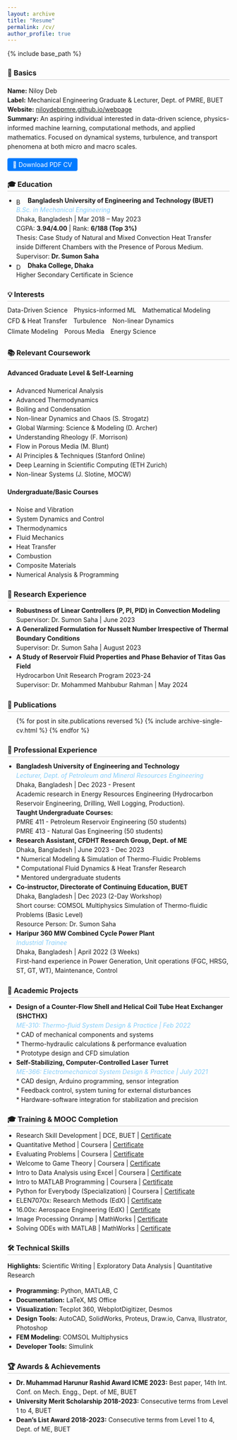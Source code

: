 ```yaml
---
layout: archive
title: "Resume"
permalink: /cv/
author_profile: true
---
```


{% include base_path %}

<style>
  .resume-section {
    font-size: 14px;
    line-height: 1.5;
    margin-bottom: 20px;
  }
  .resume-section h2 {
    font-size: 16px;
    font-weight: bold;
    display: flex;
    align-items: center;
    border-bottom: 1px solid #ccc;
    padding-bottom: 3px;
    margin-bottom: 10px;
  }
  .resume-section h2 svg {
    margin-right: 8px;
  }
  .institution-logo {
    height: 16px;
    vertical-align: middle;
    margin-right: 6px;
  }
  .keyword-list {
    font-size: 14px;
    line-height: 1.4;
  }
  .keyword-list span {
    display: inline-block;
    margin-right: 10px;
    margin-bottom: 4px;
  }
  ul {
    margin: 0;
    padding-left: 20px;
  }
  a.btn {
    background-color: #007bff;
    color: #fff;
    padding: 6px 12px;
    text-decoration: none;
    border-radius: 4px;
    font-size: 14px;
  }
  a.btn:hover {
    background-color: #0056b3;
  }
</style>

<section id="basics" class="resume-section">
  <h2>👤 Basics</h2>
  <p><strong>Name:</strong> Niloy Deb<br>
     <strong>Label:</strong> Mechanical Engineering Graduate & Lecturer, Dept. of PMRE, BUET<br>
     <strong>Website:</strong> <a href="https://niloydebpmre.github.io/webpage" target="_blank">niloydebpmre.github.io/webpage</a><br>
     <strong>Summary:</strong> An aspiring individual interested in data-driven science, physics-informed machine learning, computational methods, and applied mathematics. Focused on dynamical systems, turbulence, and transport phenomena at both micro and macro scales.
  </p>
</section>

<section id="download-cv" class="resume-section">
  <a href="link-to-cv.pdf" class="btn">📄 Download PDF CV</a>
</section>

<section id="education" class="resume-section">
  <h2>🎓 Education</h2>
  <ul>
    <li>
      <img src="path-to-buet-logo.png" class="institution-logo" alt="BUET Logo">
      <strong>Bangladesh University of Engineering and Technology (BUET)</strong><br>
      <em style="color:lightskyblue;">B.Sc. in Mechanical Engineering</em><br>
      Dhaka, Bangladesh | Mar 2018 – May 2023<br>
      CGPA: <b>3.94/4.00</b> | Rank: <b>6/188 (Top 3%)</b><br>
      Thesis: Case Study of Natural and Mixed Convection Heat Transfer inside Different Chambers with the Presence of Porous Medium.<br>
      Supervisor: <b>Dr. Sumon Saha</b>
    </li>
    <li>
      <img src="path-to-dhaka-college-logo.png" class="institution-logo" alt="Dhaka College Logo">
      <strong>Dhaka College, Dhaka</strong><br>
      Higher Secondary Certificate in Science
    </li>
  </ul>
</section>

<section id="interests" class="resume-section">
  <h2>💡 Interests</h2>
  <div class="keyword-list">
    <span>Data-Driven Science</span>
    <span>Physics-informed ML</span>
    <span>Mathematical Modeling</span>
    <span>CFD & Heat Transfer</span>
    <span>Turbulence</span>
    <span>Non-linear Dynamics</span>
    <span>Climate Modeling</span>
    <span>Porous Media</span>
    <span>Energy Science</span>
  </div>
</section>

<section id="coursework" class="resume-section">
  <h2>📚 Relevant Coursework</h2>
  <h4>Advanced Graduate Level & Self-Learning</h4>
  <ul>
    <li>Advanced Numerical Analysis</li>
    <li>Advanced Thermodynamics</li>
    <li>Boiling and Condensation</li>
    <li>Non-linear Dynamics and Chaos (S. Strogatz)</li>
    <li>Global Warming: Science & Modeling (D. Archer)</li>
    <li>Understanding Rheology (F. Morrison)</li>
    <li>Flow in Porous Media (M. Blunt)</li>
    <li>AI Principles & Techniques (Stanford Online)</li>
    <li>Deep Learning in Scientific Computing (ETH Zurich)</li>
    <li>Non-linear Systems (J. Slotine, MOCW)</li>
  </ul>
  <h4>Undergraduate/Basic Courses</h4>
  <ul>
    <li>Noise and Vibration</li>
    <li>System Dynamics and Control</li>
    <li>Thermodynamics</li>
    <li>Fluid Mechanics</li>
    <li>Heat Transfer</li>
    <li>Combustion</li>
    <li>Composite Materials</li>
    <li>Numerical Analysis & Programming</li>
  </ul>
</section>

<section id="research" class="resume-section">
  <h2>🔬 Research Experience</h2>
  <ul>
    <li>
      <strong>Robustness of Linear Controllers (P, PI, PID) in Convection Modeling</strong><br>
      Supervisor: Dr. Sumon Saha | June 2023
    </li>
    <li>
      <strong>A Generalized Formulation for Nusselt Number Irrespective of Thermal Boundary Conditions</strong><br>
      Supervisor: Dr. Sumon Saha | August 2023
    </li>
    <li>
      <strong>A Study of Reservoir Fluid Properties and Phase Behavior of Titas Gas Field</strong><br>
      Hydrocarbon Unit Research Program 2023-24<br>
      Supervisor: Dr. Mohammed Mahbubur Rahman | May 2024
    </li>
  </ul>
</section>

<section id="publications" class="resume-section">
  <h2>📄 Publications</h2>
  <ul>
    {% for post in site.publications reversed %}
      {% include archive-single-cv.html %}
    {% endfor %}
  </ul>
</section>

<section id="professional-experience" class="resume-section">
  <h2>💼 Professional Experience</h2>
  <ul>
    <li>
      <strong>Bangladesh University of Engineering and Technology</strong><br>
      <em style="color: lightskyblue;">Lecturer, Dept. of Petroleum and Mineral Resources Engineering</em><br>
      Dhaka, Bangladesh | Dec 2023 - Present<br>
      Academic research in Energy Resources Engineering (Hydrocarbon Reservoir Engineering, Drilling, Well Logging, Production).<br>
      <b>Taught Undergraduate Courses:</b><br>
      PMRE 411 - Petroleum Reservoir Engineering (50 students)<br>
      PMRE 413 - Natural Gas Engineering (50 students)
    </li>
    <li>
      <strong>Research Assistant, CFDHT Research Group, Dept. of ME</strong><br>
      Dhaka, Bangladesh | June 2023 - Dec 2023<br>
      * Numerical Modeling & Simulation of Thermo-Fluidic Problems<br>
      * Computational Fluid Dynamics & Heat Transfer Research<br>
      * Mentored undergraduate students
    </li>
    <li>
      <strong>Co-instructor, Directorate of Continuing Education, BUET</strong><br>
      Dhaka, Bangladesh | Dec 2023 (2-Day Workshop)<br>
      Short course: COMSOL Multiphysics Simulation of Thermo-fluidic Problems (Basic Level)<br>
      Resource Person: Dr. Sumon Saha
    </li>
    <li>
      <strong>Haripur 360 MW Combined Cycle Power Plant</strong><br>
      <em style="color: lightskyblue;">Industrial Trainee</em><br>
      Dhaka, Bangladesh | April 2022 (3 Weeks)<br>
      First-hand experience in Power Generation, Unit operations (FGC, HRSG, ST, GT, WT), Maintenance, Control
    </li>
  </ul>
</section>

<section id="academic-projects" class="resume-section">
  <h2>📐 Academic Projects</h2>
  <ul>
    <li>
      <strong>Design of a Counter-Flow Shell and Helical Coil Tube Heat Exchanger (SHCTHX)</strong><br>
      <em style="color:lightskyblue;">ME-310: Thermo-fluid System Design & Practice | Feb 2022</em><br>
      * CAD of mechanical components and systems<br>
      * Thermo-hydraulic calculations & performance evaluation<br>
      * Prototype design and CFD simulation
    </li>
    <li>
      <strong>Self-Stabilizing, Computer-Controlled Laser Turret</strong><br>
      <em style="color:lightskyblue;">ME-366: Electromechanical System Design & Practice | July 2021</em><br>
      * CAD design, Arduino programming, sensor integration<br>
      * Feedback control, system tuning for external disturbances<br>
      * Hardware-software integration for stabilization and precision
    </li>
  </ul>
</section>

<section id="training-mooc" class="resume-section">
  <h2>🎓 Training & MOOC Completion</h2>
  <ul>
    <li>Research Skill Development | DCE, BUET | <a href="https://buetedu-my.sharepoint.com/:b:/g/personal/niloydeb_pmre_buet_ac_bd/EXOfHmAlqktAtOIqCe3qqqwBMHvi-7VKch1JsfkeN4RUmw?e=1pHMCX">Certificate</a></li>
    <li>Quantitative Method | Coursera | <a href="https://www.coursera.org/account/accomplishments/verify/KUNNEK67EW6E">Certificate</a></li>
    <li>Evaluating Problems | Coursera | <a href="https://www.coursera.org/account/accomplishments/verify/QWF5B9NVSPDD">Certificate</a></li>
    <li>Welcome to Game Theory | Coursera | <a href="https://www.coursera.org/account/accomplishments/verify/3V72R3HBVLJS">Certificate</a></li>
    <li>Intro to Data Analysis using Excel | Coursera | <a href="https://www.coursera.org/account/accomplishments/verify/8SC5YX5ZGN9K">Certificate</a></li>
    <li>Intro to MATLAB Programming | Coursera | <a href="https://www.coursera.org/account/accomplishments/verify/TCQNM5G5Y7FP">Certificate</a></li>
    <li>Python for Everybody (Specialization) | Coursera | <a href="https://www.coursera.org/account/accomplishments/specialization/VPRVZ5MZ43HX">Certificate</a></li>
    <li>ELEN7070x: Research Methods (EdX) | <a href="https://courses.edx.org/certificates/9abb933553e644ed9f41ff096fc60a72">Certificate</a></li>
    <li>16.00x: Aerospace Engineering (EdX) | <a href="https://courses.edx.org/certificates/ec2238cfcac64bbebddb7263c82ce30c">Certificate</a></li>
    <li>Image Processing Onramp | MathWorks | <a href="https://matlabacademy.mathworks.com/progress/share/certificate.html?id=6c90b29d-19c4-4b51-9069-fa743ed4b1f7&">Certificate</a></li>
    <li>Solving ODEs with MATLAB | MathWorks | <a href="https://matlabacademy.mathworks.com/progress/share/certificate.html?id=c390f6ca-c82a-4189-83ef-c67ccb7cc0dc&">Certificate</a></li>
  </ul>
</section>

<section id="technical-skills" class="resume-section">
  <h2>🛠 Technical Skills</h2>
  <p><strong>Highlights:</strong> Scientific Writing | Exploratory Data Analysis | Quantitative Research</p>
  <ul>
    <li><strong>Programming:</strong> Python, MATLAB, C</li>
    <li><strong>Documentation:</strong> LaTeX, MS Office</li>
    <li><strong>Visualization:</strong> Tecplot 360, WebplotDigitizer, Desmos</li>
    <li><strong>Design Tools:</strong> AutoCAD, SolidWorks, Proteus, Draw.io, Canva, Illustrator, Photoshop</li>
    <li><strong>FEM Modeling:</strong> COMSOL Multiphysics</li>
    <li><strong>Developer Tools:</strong> Simulink</li>
  </ul>
</section>

<section id="awards" class="resume-section">
  <h2>🏆 Awards & Achievements</h2>
  <ul>
    <li><strong>Dr. Muhammad Harunur Rashid Award ICME 2023:</strong> Best paper, 14th Int. Conf. on Mech. Engg., Dept. of ME, BUET</li>
    <li><strong>University Merit Scholarship 2018-2023:</strong> Consecutive terms from Level 1 to 4, BUET</li>
    <li><strong>Dean’s List Award 2018-2023:</strong> Consecutive terms from Level 1 to 4, Dept. of ME, BUET</li>
  </ul>
</section>









  
